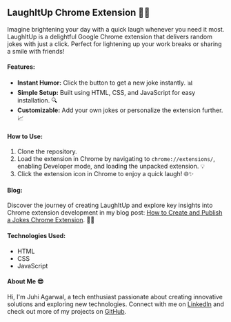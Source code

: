 ## LaughItUp Chrome Extension 🚀✨

Imagine brightening your day with a quick laugh whenever you need it most. LaughItUp is a delightful Google Chrome extension that delivers random jokes with just a click. Perfect for lightening up your work breaks or sharing a smile with friends!

#### Features:
- **Instant Humor:** Click the button to get a new joke instantly. 📊
- **Simple Setup:** Built using HTML, CSS, and JavaScript for easy installation. 🔍
- **Customizable:** Add your own jokes or personalize the extension further. 📈

#### How to Use:
1. Clone the repository.
2. Load the extension in Chrome by navigating to `chrome://extensions/`, enabling Developer mode, and loading the unpacked extension. 💡
3. Click the extension icon in Chrome to enjoy a quick laugh! 🌐✨

#### Blog:
Discover the journey of creating LaughItUp and explore key insights into Chrome extension development in my blog post: [How to Create and Publish a Jokes Chrome Extension](link_to_your_blog_here). 🎨✨

#### Technologies Used:
- HTML
- CSS
- JavaScript

#### About Me 😎
Hi, I'm Juhi Agarwal, a tech enthusiast passionate about creating innovative solutions and exploring new technologies. Connect with me on [LinkedIn](https://www.linkedin.com/in/juhi-agarwal-005b2625a/) and check out more of my projects on [GitHub](https://github.com/juhiagarwal2003).
